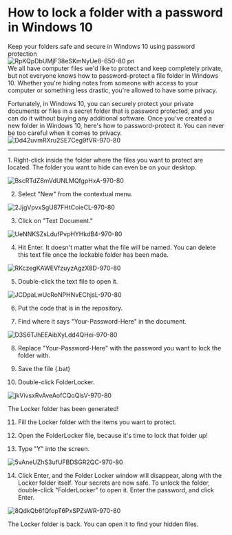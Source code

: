 # How to lock a folder with a password in Windows 10
Keep your folders safe and secure in Windows 10 using password protection
<br>
![RpKQpDbUMjF38eSKmNyUe8-650-80 pn](https://github.com/max-code971/Folder_Locker/assets/97020506/eb0cd4e4-6e4d-450f-84a1-86dfc9552244)
<br>
We all have computer files we'd like to protect and keep completely private, but not everyone knows how to password-protect a file folder in Windows 10. Whether you're hiding notes from someone with access to your computer or something less drastic, you're allowed to have some privacy. 

Fortunately, in Windows 10, you can securely protect your private documents or files in a secret folder that is password protected, and you can do it without buying any additional software. Once you've created a new folder in Windows 10, here's how to password-protect it. You can never be too careful when it comes to privacy. 
<br>
![Dd42uvmRXru2SE7Ceg9fVR-970-80](https://github.com/max-code971/Folder_Locker/assets/97020506/b79361b2-951b-43c6-8186-7626f959eb3b)
<hr>
1. Right-click inside the folder where the files you want to protect are located. The folder you want to hide can even be on your desktop.

![BscRTdZ8mVdUNLMQfgpHxA-970-80](https://github.com/max-code971/Folder_Locker/assets/97020506/4c7924cc-f331-4501-aea9-7712bb06ab9f)

2. Select "New" from the contextual menu.

![2JjgVpvxSgU87FHtCoieCL-970-80](https://github.com/max-code971/Folder_Locker/assets/97020506/334bc661-ec69-46d1-a104-00d82508075f)

3. Click on "Text Document."

![UeNNKSZsLdufPvpHYHkdB4-970-80](https://github.com/max-code971/Folder_Locker/assets/97020506/db2fe8d4-fdda-413d-8dcf-d3daefb61e02)

4. Hit Enter. It doesn't matter what the file will be named. You can delete this text file once the lockable folder has been made.

![RKczegKAWEVfzuyzAgzX8D-970-80](https://github.com/max-code971/Folder_Locker/assets/97020506/0203c67b-0d65-4faf-bdd2-dab181ade0ef)

5. Double-click the text file to open it.

![JCDpaLwUcRoNPHNvEChjsL-970-80](https://github.com/max-code971/Folder_Locker/assets/97020506/8fe15827-4b3f-47cf-befe-586a1883a15a)

6. Put the code that is in the repository.
   
7. Find where it says "Your-Password-Here" in the document.

![D3S6TJhEEAibXyLdd4QHei-970-80](https://github.com/max-code971/Folder_Locker/assets/97020506/e447af38-b739-415f-ab79-81abfa1c1fa2)

8. Replace "Your-Password-Here" with the password you want to lock the folder with.
   
9. Save the file (.bat)

10. Double-click FolderLocker.


![jkVivsxRvAveAofCQoQisV-970-80](https://github.com/max-code971/Folder_Locker/assets/97020506/7ac0c92d-ecc5-4ccc-bde9-59d0d9a68231)

The Locker folder has been generated!

11. Fill the Locker folder with the items you want to protect.

12. Open the FolderLocker file, because it's time to lock that folder up!
    
13. Type "Y" into the screen.

![5vAneUZhS3ufUFBDSGR2QC-970-80](https://github.com/max-code971/Folder_Locker/assets/97020506/3597082c-82ec-4625-956d-b16a7af6604c)

14.  Click Enter, and the Folder Locker window will disappear, along with the Locker folder itself.
Your secrets are now safe.
To unlock the folder, double-click "FolderLocker" to open it.
Enter the password, and click Enter.

![8QdkQb6fQfopT6PxSPZsWR-970-80](https://github.com/max-code971/Folder_Locker/assets/97020506/d7bac068-c281-437e-9a13-6bcd556f5941)

The Locker folder is back. You can open it to find your hidden files.

























